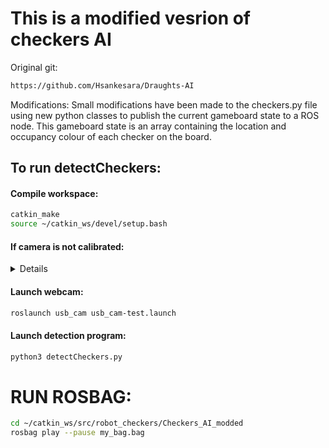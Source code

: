 # This is a modified vesrion of checkers AI
Original git:
```Bash
https://github.com/Hsankesara/Draughts-AI
```

Modifications:
Small modifications have been made to the checkers.py file using new
python classes to publish the current gameboard state to a ROS node. 
This gameboard state is an array containing the location and occupancy
colour of each checker on the board.



## To run detectCheckers:

#### Compile workspace:
```Bash
catkin_make
source ~/catkin_ws/devel/setup.bash
```

#### If camera is not calibrated:
<details>
  
```Bash
rosrun camera_calibration cameracalibrator.py --size 8x6 --square 0.024 image:=/usb_cam/image_raw camera:=/usb_cam
```
</details>

#### Launch webcam:
```Bash
roslaunch usb_cam usb_cam-test.launch
```

#### Launch detection program:
```Bash
python3 detectCheckers.py
```


# RUN ROSBAG:
```Bash
cd ~/catkin_ws/src/robot_checkers/Checkers_AI_modded
rosbag play --pause my_bag.bag
```

